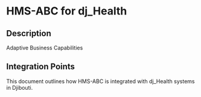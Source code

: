 # HMS-ABC for dj_Health

## Description

Adaptive Business Capabilities

## Integration Points

This document outlines how HMS-ABC is integrated with dj_Health systems in Djibouti.
